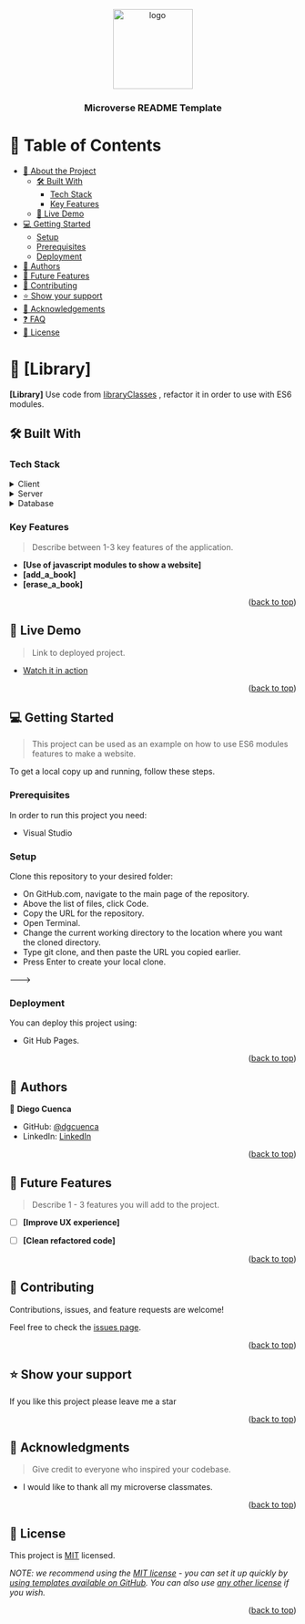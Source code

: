 <a name="readme-top"></a>

<div align="center">

  <img src="#" alt="logo" width="140"  height="auto" />
  <br/>

  <h3><b>Microverse README Template</b></h3>

</div>

<!-- TABLE OF CONTENTS -->

# 📗 Table of Contents

- [📖 About the Project](#about-project)
  - [🛠 Built With](#built-with)
    - [Tech Stack](#tech-stack)
    - [Key Features](#key-features)
  - [🚀 Live Demo](#live-demo)
- [💻 Getting Started](#getting-started)
  - [Setup](#setup)
  - [Prerequisites](#prerequisites)
  - [Deployment](#triangular_flag_on_post-deployment)
- [👥 Authors](#authors)
- [🔭 Future Features](#future-features)
- [🤝 Contributing](#contributing)
- [⭐️ Show your support](#support)
- [🙏 Acknowledgements](#acknowledgements)
- [❓ FAQ](#faq)
- [📝 License](#license)

<!-- PROJECT DESCRIPTION -->

# 📖 [Library] <a name="about-project"></a>


**[Library]** Use code from [libraryClasses](https://github.com/dgcuenca/libraryClasses) , refactor it in order to use with ES6 modules.

## 🛠 Built With <a name="built-with"></a>

### Tech Stack <a name="tech-stack"></a>

<details>
  <summary>Client</summary>
  <ul>
    <li><a href="https://html.spec.whatwg.org/multipage/">HTML</a></li>
    <li><a href="https://sass-lang.com/">Sass</a></li>
    <li><a href="https://www.javascript.com/">JavaScript Modules</a></li>
  </ul>
</details>

<details>
  <summary>Server</summary>
  <ul>
    <li><a href="#">Not Applicable</a></li>
  </ul>
</details>

<details>
<summary>Database</summary>
  <ul>
    <li><a href="#">Not Applicable</a></li>
  </ul>
</details>

### Key Features <a name="key-features"></a>

> Describe between 1-3 key features of the application.

- **[Use of javascript modules to show a website]**
- **[add_a_book]**
- **[erase_a_book]**

<p align="right">(<a href="#readme-top">back to top</a>)</p>

## 🚀 Live Demo <a name="live-demo"></a>

> Link to deployed project.

- [Watch it in action](https://dgcuenca.github.io/AwesomeBookswithES6/)

<p align="right">(<a href="#readme-top">back to top</a>)</p>


## 💻 Getting Started <a name="getting-started"></a>

> This project can be used as an example on how to use ES6 modules features to make a website. 

To get a local copy up and running, follow these steps.

### Prerequisites

In order to run this project you need:

- Visual Studio

### Setup

Clone this repository to your desired folder:

- On GitHub.com, navigate to the main page of the repository.
- Above the list of files, click  Code.
- Copy the URL for the repository.
- Open Terminal.
- Change the current working directory to the location where you want the cloned directory.
- Type git clone, and then paste the URL you copied earlier.
- Press Enter to create your local clone.

--->

### Deployment

You can deploy this project using:

- Git Hub Pages. 

<p align="right">(<a href="#readme-top">back to top</a>)</p>


## 👥 Authors <a name="authors"></a>

👤 **Diego Cuenca**

- GitHub: [@dgcuenca](https://github.com/dgcuenca)
- LinkedIn: [LinkedIn](https://www.linkedin.com/in/diego-cuenca?lipi=urn%3Ali%3Apage%3Ad_flagship3_profile_view_base_contact_details%3BKbNMKch7QoKWf8%2FVrlKCqg%3D%3D)


<p align="right">(<a href="#readme-top">back to top</a>)</p>


## 🔭 Future Features <a name="future-features"></a>

> Describe 1 - 3 features you will add to the project.

- [ ] **[Improve UX experience]**
- [ ] **[Clean refactored code]**


<p align="right">(<a href="#readme-top">back to top</a>)</p>

<!-- CONTRIBUTING -->

## 🤝 Contributing <a name="contributing"></a>

Contributions, issues, and feature requests are welcome!

Feel free to check the [issues page](https://github.com/dgcuenca/AwesomeBookswithES6/issues).

<p align="right">(<a href="#readme-top">back to top</a>)</p>

<!-- SUPPORT -->

## ⭐️ Show your support <a name="support"></a>

If you like this project please leave me a star

<p align="right">(<a href="#readme-top">back to top</a>)</p>

<!-- ACKNOWLEDGEMENTS -->

## 🙏 Acknowledgments <a name="acknowledgements"></a>

> Give credit to everyone who inspired your codebase.

- I would like to thank all my microverse classmates. 

<p align="right">(<a href="#readme-top">back to top</a>)</p>

<!-- LICENSE -->

## 📝 License <a name="license"></a>

This project is [MIT](./LICENSE) licensed.

_NOTE: we recommend using the [MIT license](https://choosealicense.com/licenses/mit/) - you can set it up quickly by [using templates available on GitHub](https://docs.github.com/en/communities/setting-up-your-project-for-healthy-contributions/adding-a-license-to-a-repository). You can also use [any other license](https://choosealicense.com/licenses/) if you wish._

<p align="right">(<a href="#readme-top">back to top</a>)</p>